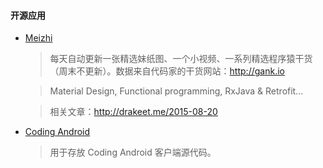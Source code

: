 #### 开源应用

* [Meizhi][]

  > 每天自动更新一张精选妹纸图、一个小视频、一系列精选程序猿干货（周末不更新）。数据来自代码家的干货网站：http://gank.io

  > Material Design, Functional programming, RxJava & Retrofit...

  > 相关文章：http://drakeet.me/2015-08-20

   [Meizhi]: https://github.com/drakeet/Meizhi

* [Coding Android][]

  > 用于存放 Coding Android 客户端源代码。

   [Coding Android]: https://coding.net/u/coding/p/Coding-Android/git
